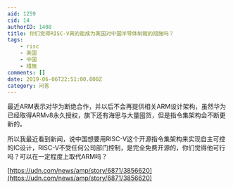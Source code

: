 ```yaml
---
aid: 1259
cid: 14
authorID: 1408
title: 你们觉得RISC-V真的能成为美国对中国半导体制裁的措施吗？
tags:
    - risc
    - 美国
    - 中国
    - 措施
comments: []
date: 2019-06-06T22:51:00.000Z
category: 问答
---
```


最近ARM表示对华为断绝合作，并以后不会再提供相关ARM设计架构，虽然华为已经取得ARMv8永久授权，旗下还有海思与大量囤货，但是指令集架构会不断更新的。

所以我最近看到新闻，说中国想要用RISC-V这个开源指令集架构来实现自主可控的IC设计，RISC-V不受任何公司部门控制，是完全免费开源的，你们觉得他可行吗？可以在一定程度上取代ARM吗？

[https://udn.com/news/amp/story/6871/3856620](https://udn.com/news/amp/story/6871/3856620)
